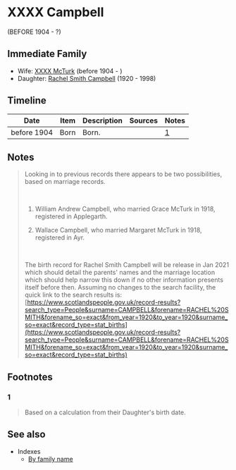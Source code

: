 ﻿---
layout: person
subject_key: i4716977
permalink: /people/i4716977
---

# XXXX Campbell
(BEFORE 1904 - ?)

## Immediate Family

* Wife: [XXXX McTurk](./@i54145218@-xxxx-mcturk-b1904-d.md) (before 1904 - )
* Daughter: [Rachel Smith Campbell](./@i40394043@-rachel-smith-campbell-b1920-d1998.md) (1920 - 1998)

## Timeline

Date | Item | Description | Sources | Notes
---|---|---|---|---
before 1904 | Born | Born. |  | [1](#1)

## Notes

> Looking in to previous records there appears to be two possibilities, based on marriage records.
>
> <br/>
>
> 1. William Andrew Campbell, who married Grace McTurk in 1918, registered in Applegarth.
>
> 2. Wallace Campbell, who married Margaret McTurk in 1918, registered in Ayr.
>
> <br/>
>
> The birth record for Rachel Smith Campbell will be release in Jan 2021 which should detail the parents' names and the marriage location which should help narrow this down if no other information presents itself before then. Assuming no changes to the search facility, the quick link to the search results is: [https://www.scotlandspeople.gov.uk/record-results?search_type=People&surname=CAMPBELL&forename=RACHEL%20SMITH&forename_so=exact&from_year=1920&to_year=1920&surname_so=exact&record_type=stat_births](https://www.scotlandspeople.gov.uk/record-results?search_type=People&surname=CAMPBELL&forename=RACHEL%20SMITH&forename_so=exact&from_year=1920&to_year=1920&surname_so=exact&record_type=stat_births)
>


## Footnotes

### 1

> Based on a calculation from their Daughter's birth date.
>



## See also

- Indexes
  - [By family name](../index-by-family-name.md)
